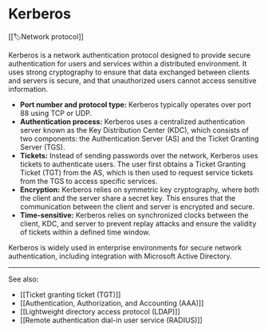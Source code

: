 
# Kerberos

[[🏷️Network protocol]]

Kerberos is a network authentication protocol designed to provide secure authentication for users and services within a distributed environment. It uses strong cryptography to ensure that data exchanged between clients and servers is secure, and that unauthorized users cannot access sensitive information.

- **Port number and protocol type:** Kerberos typically operates over port 88 using TCP or UDP.
- **Authentication process:** Kerberos uses a centralized authentication server known as the Key Distribution Center (KDC), which consists of two components: the Authentication Server (AS) and the Ticket Granting Server (TGS).
- **Tickets:** Instead of sending passwords over the network, Kerberos uses tickets to authenticate users. The user first obtains a Ticket Granting Ticket (TGT) from the AS, which is then used to request service tickets from the TGS to access specific services.
- **Encryption:** Kerberos relies on symmetric key cryptography, where both the client and the server share a secret key. This ensures that the communication between the client and server is encrypted and secure.
- **Time-sensitive:** Kerberos relies on synchronized clocks between the client, KDC, and server to prevent replay attacks and ensure the validity of tickets within a defined time window.

Kerberos is widely used in enterprise environments for secure network authentication, including integration with Microsoft Active Directory.

---

See also:

- [[Ticket granting ticket (TGT)]]
- [[Authentication, Authorization, and Accounting (AAA)]]
- [[Lightweight directory access protocol (LDAP)]]
- [[Remote authentication dial-in user service (RADIUS)]]
